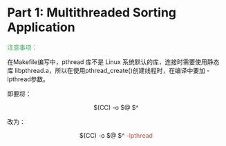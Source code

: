 # Part 1: Multithreaded Sorting Application

<font color = #34a853>注意事项：</font>

  在Makefile编写中，pthread 库不是 Linux 系统默认的库，连接时需要使用静态库 libpthread.a，所以在使用pthread_create()创建线程时，在编译中要加 -lpthread参数。

即要将：

  <center> $(CC) -o $@ $^</center>
  
改为：

  <center> $(CC) -o $@ $^ <font color = #ea4335> -lpthread </font> </center>
